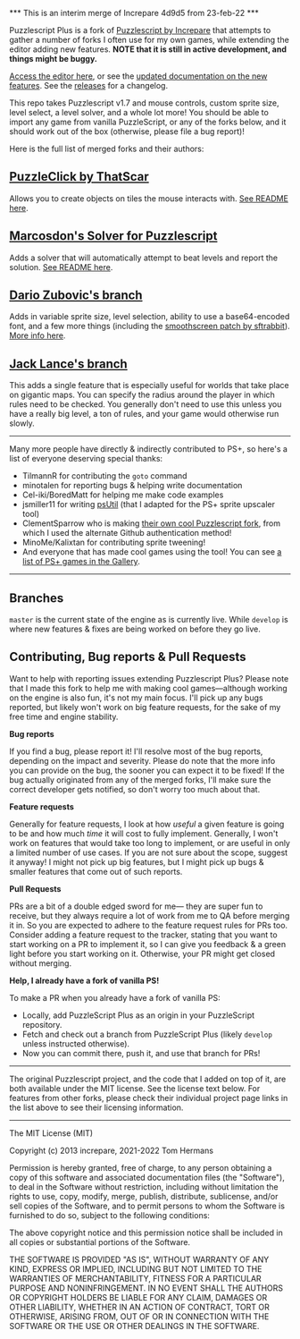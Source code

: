 *** This is an interim merge of Increpare 4d9d5 from 23-feb-22 ***

Puzzlescript Plus is a fork of [Puzzlescript by Increpare](https://github.com/increpare/PuzzleScript) that attempts to gather a number of forks I often use for my own games, while extending the editor adding new features. **NOTE that it is still in active development, and things might be buggy.** 

[Access the editor here](https://auroriax.github.io/PuzzleScript/editor.html), or see the [updated documentation on the new features](https://auroriax.github.io/PuzzleScript/Documentation/documentation.html). See the [releases](https://github.com/Auroriax/PuzzleScriptPlus/releases) for a changelog.

This repo takes Puzzlescript v1.7 and mouse controls, custom sprite size, level select, a level solver, and a whole lot more! You should be able to import any game from vanilla PuzzleScript, or any of the forks below, and it should work out of the box (otherwise, please file a bug report)! 

Here is the full list of merged forks and their authors:

## [PuzzleClick by ThatScar](https://github.com/ThatScar/PuzzleScript)
Allows you to create objects on tiles the mouse interacts with. [See README here](https://github.com/ThatScar/PuzzleScript/blob/master/README.md).

## [Marcosdon's Solver for Puzzlescript](https://github.com/marcosdon/PuzzleScriptWithSolver)
Adds a solver that will automatically attempt to beat levels and report the solution. [See README here](https://github.com/marcosdon/PuzzleScriptWithSolver/blob/master/README.md).

## [Dario Zubovic's branch](https://github.com/dario-zubovic/PuzzleScript)
Adds in variable sprite size, level selection, ability to use a base64-encoded font, and a few more things (including the [smoothscreen patch by sftrabbit](https://github.com/sftrabbit/PuzzleScript-smoothscreen)). [More info here](https://dario-zubovic.github.io/PuzzleScript/Documentation/differences.html).

## [Jack Lance's branch](https://github.com/JackLance/PuzzleScript)
This adds a single feature that is especially useful for worlds that take place on gigantic maps. You can specify the radius around the player in which rules need to be checked. You generally don't need to use this unless you have a really big level, a ton of rules, and your game would otherwise run slowly.

-------

Many more people have directly & indirectly contributed to PS+, so here's a list of everyone deserving special thanks:
- TilmannR for contributing the `goto` command
- minotalen for reporting bugs & helping write documentation
- Cel-iki/BoredMatt for helping me make code examples
- jsmiller11 for writing [psUtil](https://github.com/jcmiller11/psUtil) (that I adapted for the PS+ sprite upscaler tool)
- ClementSparrow who is making [their own cool Puzzlescript fork](https://github.com/ClementSparrow/Pattern-Script), from which I used the alternate Github authentication method!
- MinoMe/Kalixtan for contributing sprite tweening!
- And everyone that has made cool games using the tool! You can see [a list of PS+ games in the Gallery](https://auroriax.github.io/PuzzleScript/Gallery/index.html).

-------

## Branches
`master` is the current state of the engine as is currently live. While `develop` is where new features & fixes are being worked on before they go live.

## Contributing, Bug reports & Pull Requests

Want to help with reporting issues extending Puzzlescript Plus? Please note that I made this fork to help me with making cool games—although working on the engine is also fun, it's not my main focus. I'll pick up any bugs reported, but likely won't work on big feature requests, for the sake of my free time and engine stability.

**Bug reports**

If you find a bug, please report it! I'll resolve most of the bug reports, depending on the impact and severity. Please do note that the more info you can provide on the bug, the sooner you can expect it to be fixed! If the bug actually originated from any of the merged forks, I'll make sure the correct developer gets notified, so don't worry too much about that.

**Feature requests**

Generally for feature requests, I look at how *useful* a given feature is going to be and how much *time* it will cost to fully implement. Generally, I won't work on features that would take too long to implement, or are useful in only a limited number of use cases. 
If you are not sure about the scope, suggest it anyway! I might not pick up big features, but I might pick up bugs & smaller features that come out of such reports.

**Pull Requests**

PRs are a bit of a double edged sword for me— they are super fun to receive, but they always require a lot of work from me to QA before merging it in. So you are expected to adhere to the feature request rules for PRs too. Consider adding a feature request to the tracker, stating that you want to start working on a PR to implement it, so I can give you feedback & a green light before you start working on it. Otherwise, your PR might get closed without merging.

**Help, I already have a fork of vanilla PS!**

To make a PR when you already have a fork of vanilla PS:
- Locally, add PuzzleScript Plus as an origin in your PuzzleScript repository.
- Fetch and check out a branch from PuzzleScript Plus (likely `develop` unless instructed otherwise).
- Now you can commit there, push it, and use that branch for PRs!

-------

The original Puzzlescript project, and the code that I added on top of it, are both available under the MIT license. See the license text below. For features from other forks, please check their individual project page links in the list above to see their licensing information.

-------

The MIT License (MIT)

Copyright (c) 2013 increpare, 2021-2022 Tom Hermans

Permission is hereby granted, free of charge, to any person obtaining a copy of this software and associated documentation files (the "Software"), to deal in the Software without restriction, including without limitation the rights to use, copy, modify, merge, publish, distribute, sublicense, and/or sell copies of the Software, and to permit persons to whom the Software is furnished to do so, subject to the following conditions:

The above copyright notice and this permission notice shall be included in all copies or substantial portions of the Software.

THE SOFTWARE IS PROVIDED "AS IS", WITHOUT WARRANTY OF ANY KIND, EXPRESS OR IMPLIED, INCLUDING BUT NOT LIMITED TO THE WARRANTIES OF MERCHANTABILITY, FITNESS FOR A PARTICULAR PURPOSE AND NONINFRINGEMENT. IN NO EVENT SHALL THE AUTHORS OR COPYRIGHT HOLDERS BE LIABLE FOR ANY CLAIM, DAMAGES OR OTHER LIABILITY, WHETHER IN AN ACTION OF CONTRACT, TORT OR OTHERWISE, ARISING FROM, OUT OF OR IN CONNECTION WITH THE SOFTWARE OR THE USE OR OTHER DEALINGS IN THE SOFTWARE.
